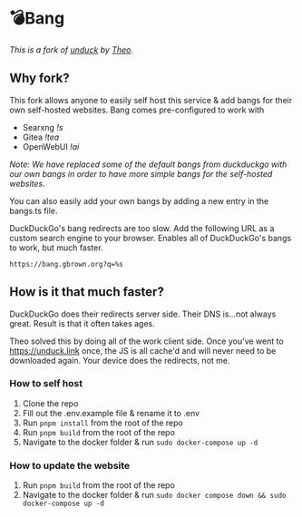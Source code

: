 # 💣Bang

*This is a fork of [unduck](https://unduck.link) by [Theo](https://github.com/t3dotgg/unduck).*

## Why fork?

This fork allows anyone to easily self host this service & add bangs for their own self-hosted websites. Bang comes pre-configured to work with

- Searxng *!s*
- Gitea *!tea*
- OpenWebUI *!ai*

*Note: We have replaced some of the default bangs from duckduckgo with our own bangs in order to have more simple bangs for the self-hosted websites.*

You can also easily add your own bangs by adding a new entry in the bangs.ts file.

DuckDuckGo's bang redirects are too slow. Add the following URL as a custom search engine to your browser. Enables all of DuckDuckGo's bangs to work, but much faster.

```
https://bang.gbrown.org?q=%s
```

## How is it that much faster?

DuckDuckGo does their redirects server side. Their DNS is...not always great. Result is that it often takes ages.

Theo solved this by doing all of the work client side. Once you've went to https://unduck.link once, the JS is all cache'd and will never need to be downloaded again. Your device does the redirects, not me.

### How to self host

1. Clone the repo
2. Fill out the .env.example file & rename it to .env
3. Run `pnpm install` from the root of the repo
4. Run `pnpm build` from the root of the repo
5. Navigate to the docker folder & run `sudo docker-compose up -d`

### How to update the website

1. Run `pnpm build` from the root of the repo
2. Navigate to the docker folder & run `sudo docker compose down && sudo docker-compose up -d`
